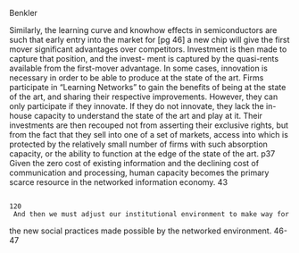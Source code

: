 ﻿Benkler                       

Similarly, the learning curve and knowhow effects in semiconductors are 
such that early entry into the market for [pg 46] a new chip will give the first mover significant 
advantages over competitors. Investment is then made to capture that position, and the invest- 
ment is captured by the quasi-rents available from the first-mover advantage. In some cases, 
innovation is necessary in order to be able to produce at the state of the art. Firms participate 
in “Learning Networks” to gain the benefits of being at the state of the art, and sharing their 
respective improvements. However, they can only participate if they innovate. If they do not 
innovate, they lack the in-house capacity to understand the state of the art and play at it. Their 
investments are then recouped not from asserting their exclusive rights, but from the fact that 
they sell into one of a set of markets, access into which is protected by the relatively small 
number of firms with such absorption capacity, or the ability to function at the edge of the state 
of the art. p37
                                 Given the zero cost of existing information and the declining 
cost of communication and processing, human capacity becomes the primary scarce resource in 
the networked information economy. 43

                                                                           120 
     And then we must adjust our institutional environment to make way for 
             
the new social practices made possible by the networked environment. 46-47

